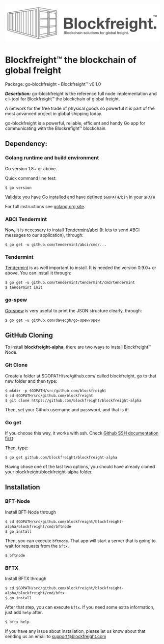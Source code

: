 ![Blockfreight](https://raw.githubusercontent.com/blockfreight/brandmarks/master/blockfreight_logo_m.png)
# **Blockfreight™ the blockchain of global freight**

Package: go-blockfreight - Blockfreight™ v0.1.0

***Description:*** go-blockfreight is the reference full node implementation and cli-tool for Blockfreight™ the blockchain of global freight.

A network for the free trade of physical goods so powerful it is part of the most advanced project in global shipping today. 

go-blockfreight is a powerful, reliable, efficient and handy Go app for communicating with the Blockrefight™ blockchain.

## Dependency: 

### Golang runtime and build environment
Go version 1.8+ or above. 

Quick command line test:

```
$ go version
```
Validate you have [Go installed](https://golang.org/doc/install) and have defined [`$GOPATH/bin`](https://github.com/tendermint/tendermint/wiki/Setting-GOPATH) in your `$PATH`

For full instructions see [golang.org site](http://golang.org/doc/install.html).

### ABCI Tendermint
Now, it is necessary to install [Tendermint/abci](https://tendermint.com/intro/getting-started/first-abci) (It lets to send ABCI messages to our application), through:
```
$ go get -u github.com/tendermint/abci/cmd/...
```
### Tendermint
[Tendermint](https://tendermint.com/docs/guides/install-from-source) is as well important to install. It is needed the version 0.9.0+ or above. You can install it through:
```
$ go get -u github.com/tendermint/tendermint/cmd/tendermint
$ tendermint init
```

### go-spew
[Go-spew](https://github.com/davecgh/go-spew) is very useful to print the JSON structure clearly, through:
```
$ go get -u github.com/davecgh/go-spew/spew
```

## GitHub Cloning
To install **blockfreight-alpha**, there are two ways to install Blockfreight™ Node.

### Git Clone

Create a folder at $GOPATH/src/github.com/ called blockfreight, go to that new folder and then type:
```
$ mkdir -p $GOPATH/src/github.com/blockfreight
$ cd $GOPATH/src/github.com/blockfreight
$ git clone https://github.com/blockfreight/blockfreight-alpha
```
Then, set your Github username and password, and that is it!

### Go get
If you choose this way, it works with ssh. Check [Github SSH documentation first](https://help.github.com/articles/connecting-to-github-with-ssh/)

Then, type:
```
$ go get github.com/blockfreight/blockfreight-alpha
```

Having chose one of the last two options, you should have already cloned your blockfreight/blockfreight-alpha folder.

## Installation

### BFT-Node
Install BFT-Node through
```
$ cd $GOPATH/src/github.com/blockfreight/blockfreight-alpha/blockfreight/cmd/bftnode
$ go install
```

Then, you can execute `bftnode`. That app will start a server that is going to wait for requests from the `bftx`.
```
$ bftnode
```

### BFTX
Install BFTX through
```
$ cd $GOPATH/src/github.com/blockfreight/blockfreight-alpha/blockfreight/cmd/bftx
$ go install
```

After that step, you can execute `bftx`. If you need some extra information, just add `help` after.
```
$ bftx help
```

If you have any issue about installation, please let us know about that sending us an email to [support@blockfreight.com](mailto:support@blockfreight.com)